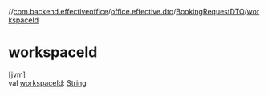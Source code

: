 //[com.backend.effectiveoffice](../../../index.md)/[office.effective.dto](../index.md)/[BookingRequestDTO](index.md)/[workspaceId](workspace-id.md)

# workspaceId

[jvm]\
val [workspaceId](workspace-id.md): [String](https://kotlinlang.org/api/latest/jvm/stdlib/kotlin/-string/index.html)

